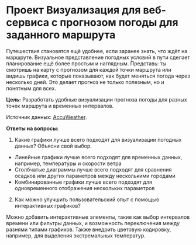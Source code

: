 # **Проект** Визуализация для веб-сервиса с прогнозом погоды для заданного маршрута

Путешествия становятся ещё удобнее, если заранее знать, что ждёт на маршруте. Визуальное представление погодных условий в пути сделает планирование ещё более простым и наглядным. Представь: ты смотришь на карту с прогнозом для каждой точки маршрута или видишь графики, которые показывают, как будет меняться погода через несколько дней. Это делает прогноз не только полезным, но и понятным для всех.

**Цель:** Разработать удобные визуализации прогноза погоды для разных точек маршрута и временных интервалов.

Источник данных: [AccuWeather](https://developer.accuweather.com/accuweather-forecast-api/apis).

**Ответы на вопросы:**

1. Какие графики лучше всего подходят для визуализации погодных данных? Объясни свой выбор.

- Линейные графики лучше всего подходят для временных данных, например, температуры и скорости ветра
- Столбчатые диаграммы лучше всего подходят для сравнения осадков или других параметров между несколькими городами
- Комбинированные графики лучше всего подходят для одновременного отображения нескольких параметров

2. Как можно улучшить пользовательский опыт с помощью интерактивных графиков?

Можно добавить интерактивные элементы, такие как выбор интервалов времени или фильтры данных, и возможность переключения между разнями типами графиков. Также внедрить цветовую кодировку, например, для выделения экстремальных температур.
